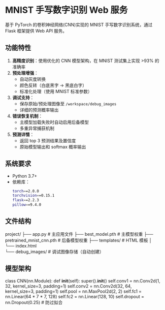 # MNIST 手写数字识别 Web 服务

基于 PyTorch 的卷积神经网络(CNN)实现的 MNIST 手写数字识别系统，通过 Flask 框架提供 Web API 服务。

## 功能特性

1. **高精度识别**：使用优化的 CNN 模型架构，在 MNIST 测试集上实现 >93% 的准确率
2. **预处理增强**：
   - 自动灰度转换
   - 颜色反转（白底黑字 → 黑底白字）
   - 标准化处理（使用 MNIST 标准参数）
3. **调试支持**：
   - 保存原始/预处理图像至 `/workspace/debug_images`
   - 详细的预测概率输出
4. **错误恢复机制**：
   - 主模型加载失败时自动启用后备模型
   - 多重异常捕获机制
5. **预测详情**：
   - 返回 top 3 预测结果及置信度
   - 原始模型输出和 softmax 概率输出

## 系统要求

- Python 3.7+
- 依赖库：
  ```bash
  torch==2.0.0
  torchvision==0.15.1
  flask==2.2.3
  pillow==9.4.0

## 文件结构

project/
├── app.py                 # 主应用文件
├── best_model.pth         # 主模型权重
├── pretrained_mnist_cnn.pth # 后备模型权重
├── templates/             # HTML 模板
│   └── index.html         
└── debug_images/          # 调试图像存储（自动创建）

## 模型架构

class CNN(nn.Module):
    def __init__(self):
        super().__init__()
        self.conv1 = nn.Conv2d(1, 32, kernel_size=3, padding=1)
        self.conv2 = nn.Conv2d(32, 64, kernel_size=3, padding=1)
        self.pool = nn.MaxPool2d(2, 2)
        self.fc1 = nn.Linear(64 * 7 * 7, 128)
        self.fc2 = nn.Linear(128, 10)
        self.dropout = nn.Dropout(0.25)  # 防过拟合
        

